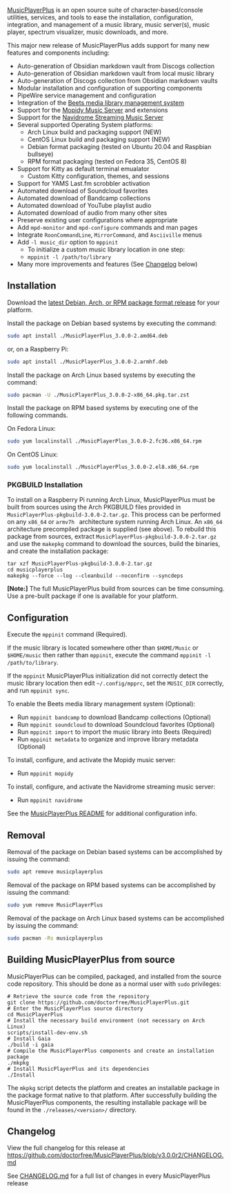 [MusicPlayerPlus](https://github.com/doctorfree/MusicPlayerPlus#readme) is an open source suite of character-based/console utilities, services, and tools to ease the installation, configuration, integration, and management of a music library, music server(s), music player, spectrum visualizer, music downloads, and more.

This major new release of MusicPlayerPlus adds support for many new features and components including:

* Auto-generation of Obsidian markdown vault from Discogs collection
* Auto-generation of Obsidian markdown vault from local music library
* Auto-generation of Discogs collection from Obsidian markdown vaults
* Modular installation and configuration of supporting components
* PipeWire service management and configuration
* Integration of the [Beets media library management system](https://beets.io/)
* Support for the [Mopidy Music Server](https://mopidy.com/) and extensions
* Support for the [Navidrome Streaming Music Server](https://www.navidrome.org/)
* Several supported Operating System platforms:
    * Arch Linux build and packaging support (NEW)
    * CentOS Linux build and packaging support (NEW)
    * Debian format packaging (tested on Ubuntu 20.04 and Raspbian bullseye)
    * RPM format packaging (tested on Fedora 35, CentOS 8)
* Support for Kitty as default terminal emualator
    * Custom Kitty configuration, themes, and sessions
* Support for YAMS Last.fm scrobbler activation
* Automated download of Soundcloud favorites
* Automated download of Bandcamp collections
* Automated download of YouTube playlist audio
* Automated download of audio from many other sites
* Preserve existing user configurations where appropriate
* Add `mpd-monitor` and `mpd-configure` commands and man pages
* Integrate `RoonCommandLine`, `MirrorCommand`, and `Asciiville` menus
* Add `-l music_dir` option to `mppinit`
    * To initialize a custom music library location in one step:
    * `mppinit -l /path/to/library`
* Many more improvements and features (See [Changelog](#changelog) below)


## Installation

Download the [latest Debian, Arch, or RPM package format release](https://github.com/doctorfree/MusicPlayerPlus/releases) for your platform.

Install the package on Debian based systems by executing the command:

```bash
sudo apt install ./MusicPlayerPlus_3.0.0-2.amd64.deb
```

or, on a Raspberry Pi:

```bash
sudo apt install ./MusicPlayerPlus_3.0.0-2.armhf.deb
```

Install the package on Arch Linux based systems by executing the command:

```bash
sudo pacman -U ./MusicPlayerPlus_3.0.0-2-x86_64.pkg.tar.zst
```

Install the package on RPM based systems by executing one of the following commands.

On Fedora Linux:

```bash
sudo yum localinstall ./MusicPlayerPlus_3.0.0-2.fc36.x86_64.rpm
```

On CentOS Linux:

```bash
sudo yum localinstall ./MusicPlayerPlus_3.0.0-2.el8.x86_64.rpm
```

### PKGBUILD Installation

To install on a Raspberry Pi running Arch Linux, MusicPlayerPlus must be built from sources using the Arch PKGBUILD files provided in `MusicPlayerPlus-pkgbuild-3.0.0-2.tar.gz`. This process can be performed on any `x86_64` or `armv7h ` architecture system running Arch Linux. An `x86_64` architecture precompiled package is supplied (see above). To rebuild this package from sources, extract `MusicPlayerPlus-pkgbuild-3.0.0-2.tar.gz` and use the `makepkg` command to download the sources, build the binaries, and create the installation package:

```
tar xzf MusicPlayerPlus-pkgbuild-3.0.0-2.tar.gz
cd musicplayerplus
makepkg --force --log --cleanbuild --noconfirm --syncdeps
```

**[Note:]** The full MusicPlayerPlus build from sources can be time consuming. Use a pre-built package if one is available for your platform.

## Configuration

Execute the `mppinit` command (Required).

If the music library is located somewhere other than `$HOME/Music` or `$HOME/music` then rather than `mppinit`, execute the command `mppinit -l /path/to/library`.

If the `mppinit` MusicPlayerPlus initialization did not correctly detect the music library location then edit `~/.config/mpprc`, set the `MUSIC_DIR` correctly, and run `mppinit sync`.

To enable the Beets media library management system (Optional):

* Run `mppinit bandcamp` to download Bandcamp collections (Optional)
* Run `mppinit soundcloud` to download Soundcloud favorites (Optional)
* Run `mppinit import` to import the music library into Beets (Required)
* Run `mppinit metadata` to organize and improve library metadata (Optional)

To install, configure, and activate the Mopidy music server:

* Run `mppinit mopidy`

To install, configure, and activate the Navidrome streaming music server:

* Run `mppinit navidrome`

See the [MusicPlayerPlus README](https://github.com/doctorfree/MusicPlayerPlus#readme) for additional configuration info.

## Removal

Removal of the package on Debian based systems can be accomplished by issuing the command:

```bash
sudo apt remove musicplayerplus
```

Removal of the package on RPM based systems can be accomplished by issuing the command:

```bash
sudo yum remove MusicPlayerPlus
```

Removal of the package on Arch Linux based systems can be accomplished by issuing the command:

```bash
sudo pacman -Rs musicplayerplus
```

## Building MusicPlayerPlus from source

MusicPlayerPlus can be compiled, packaged, and installed from the source code repository. This should be done as a normal user with `sudo` privileges:

```
# Retrieve the source code from the repository
git clone https://github.com/doctorfree/MusicPlayerPlus.git
# Enter the MusicPlayerPlus source directory
cd MusicPlayerPlus
# Install the necessary build environment (not necessary on Arch Linux)
scripts/install-dev-env.sh
# Install Gaia
./build -i gaia
# Compile the MusicPlayerPlus components and create an installation package
./mkpkg
# Install MusicPlayerPlus and its dependencies
./Install
```

The `mkpkg` script detects the platform and creates an installable package in the package format native to that platform. After successfully building the MusicPlayerPlus components, the resulting installable package will be found in the `./releases/<version>/` directory.

## Changelog

View the full changelog for this release at https://github.com/doctorfree/MusicPlayerPlus/blob/v3.0.0r2/CHANGELOG.md

See [CHANGELOG.md](https://github.com/doctorfree/MusicPlayerPlus/blob/master/CHANGELOG.md) for a full list of changes in every MusicPlayerPlus release
